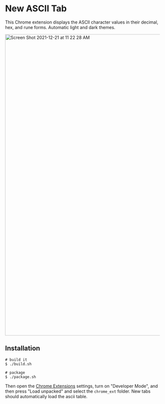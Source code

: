 # New ASCII Tab

This Chrome extension displays the ASCII character values in their decimal, hex, and rune forms. Automatic light and dark themes.

<img width="982" alt="Screen Shot 2021-12-21 at 11 22 28 AM" src="https://user-images.githubusercontent.com/103545/146963866-e2fb28cb-d4a7-4422-918d-37117786d273.png">

## Installation

```
# build it
$ ./build.sh

# package
$ ./package.sh
```

Then open the [Chrome Extensions](chrome://extensions/) settings, turn on "Developer Mode", and then press "Load unpacked" and select the `chrome_ext` folder. New tabs should automatically load the ascii table.
